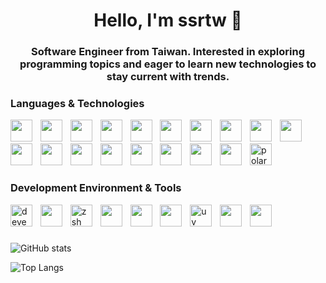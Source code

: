 <h1 align="center">Hello, I'm ssrtw 👋</h1>
<h3 align="center">Software Engineer from Taiwan. Interested in exploring programming topics and eager to learn new technologies to stay current with trends.</h3>

### Languages & Technologies

<div align="left">
  <img src="https://skillicons.dev/icons?i=c" height="35" />
  <img width="5" />
  <img src="https://skillicons.dev/icons?i=cpp" height="35" />
  <img width="5" />
  <img src="https://skillicons.dev/icons?i=java" height="35" />
  <img width="5" />
  <img src="https://skillicons.dev/icons?i=python" height="35" />
  <img width="5" />
  <img src="https://skillicons.dev/icons?i=go" height="35" />
  <img width="5" />
  <img src="https://skillicons.dev/icons?i=rust" height="35" />
  <img width="5" />
  <img src="https://skillicons.dev/icons?i=php" height="35" />
  <img width="5" />
  <img src="https://skillicons.dev/icons?i=js" height="35" />
  <img width="5" />
  <img src="https://skillicons.dev/icons?i=html" height="35" />
  <img width="5" />
  <img src="https://skillicons.dev/icons?i=css" height="35" />
</div>
<div align="left">
  <img src="https://skillicons.dev/icons?i=docker" height="35" />
  <img width="5" />
  <img src="https://skillicons.dev/icons?i=postgres" height="35" />
  <img width="5" />
  <img src="https://skillicons.dev/icons?i=redis" height="35" />
  <img width="5" />
  <img src="https://skillicons.dev/icons?i=rabbitmq" height="35" />
  <img width="5" />
  <img src="https://skillicons.dev/icons?i=selenium" height="35" />
  <img width="5" />
  <img src="https://skillicons.dev/icons?i=fastapi" height="35" />
  <img width="5" />
  <img src="https://skillicons.dev/icons?i=arduino" height="35" />
  <img width="5" />
  <img src="https://skillicons.dev/icons?i=threejs" height="35" />
  <img width="5" />
  <img src="https://avatars.githubusercontent.com/u/83768144" alt="polars logo" height="35" />
</div>

### Development Environment & Tools

<div align="left">
  <img src="https://skillicons.dev/icons?i=windows" height="35" alt="devenv logo" />
  <img width="5" />
  <img src="https://skillicons.dev/icons?i=vscode" height="35" />
  <img width="5" />
  <img src="https://raw.githubusercontent.com/microsoft/terminal/refs/heads/main/res/terminal/Terminal.svg" alt="zsh logo" height="35" width="35"/>
  <img width="5" />
  <img src="https://skillicons.dev/icons?i=ubuntu" height="35" />
  <img width="5" />
  <img src="https://skillicons.dev/icons?i=git" height="35" />
  <img width="5" />
  <img src="https://skillicons.dev/icons?i=github" height="35" />
  <img width="5" />
  <img src="https://docs.astral.sh/uv/assets/logo-letter.svg" alt="uv logo" height="35" />
  <img width="5" />
  <img src="https://skillicons.dev/icons?i=vite" height="35" />
  <img width="5" />
  <img src="https://skillicons.dev/icons?i=npm" height="35" />
</div>

###

<p><img src="https://github-readme-stats.vercel.app/api?username=ssrtw&layout=compact&show_icons=true&theme=blueberry&hide_border=true" alt="GitHub stats" /></p>
<p><img src="https://github-readme-stats.vercel.app/api/top-langs/?username=ssrtw&layout=compact&theme=blueberry&hide_border=true" alt="Top Langs" /></p>
